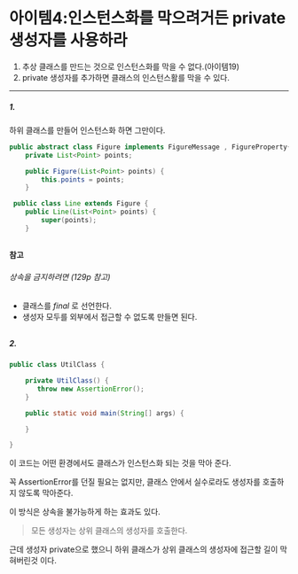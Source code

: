 # 아이템4:인스턴스화를 막으려거든 private 생성자를 사용하라
1.  추상 클래스를 만드는 것으로 인스턴스화를 막을 수 없다.(아이템19)
2. private 생성자를 추가하면 클래스의 인스턴스활를 막을 수 있다.
---
##### 1.
하위 클래스를 만들어 인스턴스화 하면 그만이다.

```java
public abstract class Figure implements FigureMessage , FigureProperty{
    private List<Point> points;

    public Figure(List<Point> points) {
        this.points = points;
    }
```


```java
 public class Line extends Figure {
    public Line(List<Point> points) {
        super(points);
    }   

```


##
**참고**
###### 상속을 금지하려면  (129p 참고)
* 클래스를 *final* 로 선언한다. 
* 생성자 모두를 외부에서 접근할 수 없도록 만들면 된다.
##



##### 2.
```java
public class UtilClass {

    private UtilClass() {
       throw new AssertionError();
    }

    public static void main(String[] args) {

    }

}
```


이 코드는 어떤 환경에서도 클래스가 인스턴스화 되는 것을 막아 준다.

꼭 AssertionError를 던질 필요는 없지만, 클래스 안에서 실수로라도 생성자를 호출하지 않도록 막아준다.

이 방식은 상속을 불가능하게 하는 효과도 있다.
> 모든 생성자는 상위 클래스의 생성자를 호출한다.

근데 생성자 private으로 했으니 하위 클래스가 상위 클래스의 생성자에 접근할 길이 막혀버린것 이다.
